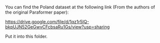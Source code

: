 You can find the Poland dataset at the following link (From the authors of the original Paraformer paper):

https://drive.google.com/file/d/1qz1r5IQ-bkpUJN52GeGwvCFcbsaRu1Gs/view?usp=sharing

Put it into this folder.